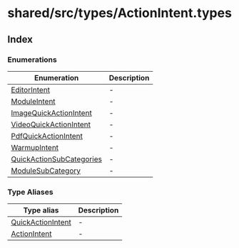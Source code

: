 # shared/src/types/ActionIntent.types

## Index

### Enumerations

| Enumeration | Description |
| ------ | ------ |
| [EditorIntent](enumerations/editor-intent.md) | - |
| [ModuleIntent](enumerations/module-intent.md) | - |
| [ImageQuickActionIntent](enumerations/image-quick-action-intent.md) | - |
| [VideoQuickActionIntent](enumerations/video-quick-action-intent.md) | - |
| [PdfQuickActionIntent](enumerations/pdf-quick-action-intent.md) | - |
| [WarmupIntent](enumerations/warmup-intent.md) | - |
| [QuickActionSubCategories](enumerations/quick-action-sub-categories.md) | - |
| [ModuleSubCategory](enumerations/module-sub-category.md) | - |

### Type Aliases

| Type alias | Description |
| ------ | ------ |
| [QuickActionIntent](type-aliases/quick-action-intent.md) | - |
| [ActionIntent](type-aliases/action-intent.md) | - |
